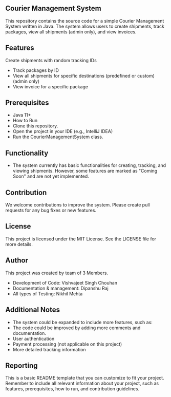 
## Courier Management System
This repository contains the source code for a simple Courier Management System written in Java. The system allows users to create shipments, track packages, view all shipments (admin only), and view invoices.

## Features
 Create shipments with random tracking IDs
- Track packages by ID
- View all shipments for specific destinations (predefined or custom) (admin only)
- View invoice for a specific package

## Prerequisites
- Java 11+
- How to Run
- Clone this repository.
- Open the project in your IDE (e.g., IntelliJ IDEA)
- Run the CourierManagementSystem class.

## Functionality

- The system currently has basic functionalities for creating, tracking, and viewing shipments. However, some features are marked as "Coming Soon" and are not yet implemented.

## Contribution
We welcome contributions to improve the system. Please create pull requests for any bug fixes or new features.

## License
This project is licensed under the MIT License. See the LICENSE file for more details.

## Author
This project was created by team of 3 Members.
- Development of Code: Vishvajeet Singh Chouhan
- Documentation & management: Dipanshu Raj
- All types of Testing: Nikhil Mehta

## Additional Notes
- The system could be expanded to include more features, such as:
- The code could be improved by adding more comments and documentation.
- User authentication
- Payment processing (not applicable on this project)
- More detailed tracking information

## Reporting

This is a basic README template that you can customize to fit your project. Remember to include all relevant information about your project, such as features, prerequisites, how to run, and contribution guidelines.
